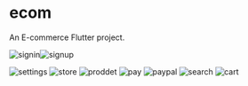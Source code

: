 # ecom

An E-commerce  Flutter project.


![signin](https://user-images.githubusercontent.com/101344774/168388126-8bc6ad1a-98ff-49c2-b683-323dca20768c.JPG)![signup](https://user-images.githubusercontent.com/101344774/168388130-e266fef0-0821-469a-96f4-f8775fa1d174.JPG)

![settings](https://user-images.githubusercontent.com/101344774/168388122-85e1e780-92d6-431b-92f2-f5f30335586a.JPG)
![store](https://user-images.githubusercontent.com/101344774/168388132-2411d0b5-1cc7-407f-b48e-fac225b71281.JPG)
![proddet](https://user-images.githubusercontent.com/101344774/168388116-5f7b274e-3fef-49b6-9f4d-9ff7580db2ee.JPG)
![pay](https://user-images.githubusercontent.com/101344774/168388105-656a0790-9b26-4122-965f-9509acda56db.JPG)
![paypal](https://user-images.githubusercontent.com/101344774/168388111-b837ef2a-a59b-4d04-aec6-b107db0fd5ee.JPG)
![search](https://user-images.githubusercontent.com/101344774/168463120-d8ae148c-1ca9-4658-9c40-99b400da2977.JPG)
![cart](https://user-images.githubusercontent.com/101344774/168463116-9ffa25b1-0037-4937-87af-2f4de66bd1d7.JPG)




